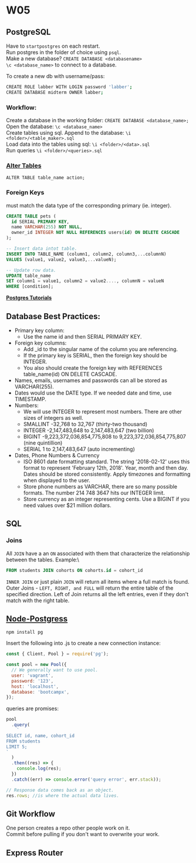 # W05

## PostgreSQL

Have to `startpostgres` on each restart.\
Run postgres in the folder of choice using `psql`.\
Make a new database? `CREATE DATABASE <databasename>`\
`\c <database_name>` to connect to a database.

To create a new db with username/pass:

```bash
CREATE ROLE labber WITH LOGIN password 'labber';
CREATE DATABASE midterm OWNER labber;
```

### Workflow:

Create a database in the working folder: `CREATE DATABASE <database_name>;`\
Open the database: `\c <database_name>`\
Create tables using sql. Append to the database: `\i <folder>/<table_maker>.sql`\
Load data into the tables using sql: `\i <folder>/<data>.sql`\
Run queries `\i <folder>/<queries>.sql`

### [Alter Tables](https://www.postgresqltutorial.com/postgresql-tutorial/postgresql-alter-table/)

`ALTER TABLE table_name action;`

### Foreign Keys

must match the data type of the corresponding primary (ie. integer).

```sql
CREATE TABLE pets (
  id SERIAL PRIMARY KEY,
  name VARCHAR(255) NOT NULL,
  owner_id INTEGER NOT NULL REFERENCES users(id) ON DELETE CASCADE
);
```

```sql
-- Insert data intot table.
INSERT INTO TABLE_NAME (column1, column2, column3,...columnN)
VALUES (value1, value2, value3,...valueN);

-- Update row data.
UPDATE table_name
SET column1 = value1, column2 = value2...., columnN = valueN
WHERE [condition];


```

**[Postgres Tutorials](https://www.postgresqltutorial.com/)**

## Database Best Practices:

- Primary key column:
  - Use the name id and then SERIAL PRIMARY KEY.
- Foreign key columns:
  - Add \_id to the singular name of the column you are referencing.
  - If the primary key is SERIAL, then the foreign key should be INTEGER.
  - You also should create the foreign key with REFERENCES table_name(id) ON DELETE CASCADE.
- Names, emails, usernames and passwords can all be stored as VARCHAR(255).
- Dates would use the DATE type. If we needed date and time, use TIMESTAMP.
- Numbers:
  - We will use INTEGER to represent most numbers. There are other sizes of integers as well.
  - SMALLINT -32,768 to 32,767 (thirty-two thousand)
  - INTEGER -2,147,483,648 to 2,147,483,647 (two billion)
  - BIGINT -9,223,372,036,854,775,808 to 9,223,372,036,854,775,807 (nine quintillion)
  - SERIAL 1 to 2,147,483,647 (auto incrementing)
- Dates, Phone Numbers & Currency
  - ISO 8601 date formatting standard. The string '2018-02-12' uses this format to represent 'February 12th, 2018'. Year, month and then day. Dates should be stored consistently. Apply timezones and formatting when displayed to the user.
  - Store phone numbers as VARCHAR, there are so many possible formats. The number 214 748 3647 hits our INTEGER limit.
  - Store currency as an integer representing cents. Use a BIGINT if you need values over $21 million dollars.

## SQL

### Joins

All `JOIN` have a an `ON` associated with them that characterize the relationship between the tables. Example:\

```sql
FROM students JOIN cohorts ON cohorts.id = cohort_id
```

`INNER JOIN` or just plain `JOIN` will return all items where a full match is found.\
Outer Joins - `LEFT, RIGHT, and FULL` will return the entire table of the specified direction. Left of Join returns all the left entries, even if they don't match with the right table.

## [Node-Postgress](https://node-postgres.com/)

`npm install pg`

Insert the following into .js to create a new connection instance:

```js
const { Client, Pool } = require('pg');

const pool = new Pool({
  // We generally want to use pool.
  user: 'vagrant',
  password: '123',
  host: 'localhost',
  database: 'bootcampx',
});
```

queries are promises:

```js
pool
  .query(
    `
SELECT id, name, cohort_id
FROM students
LIMIT 5;
`
  )
  .then((res) => {
    console.log(res);
  })
  .catch((err) => console.error('query error', err.stack));

// Response data comes back as an object.
res.rows; //is where the actual data lives.
```

## Git Workflow

One person creates a repo other people work on it.\
Commit before pulling if you don't want to overwrite your work.

## Express Router

